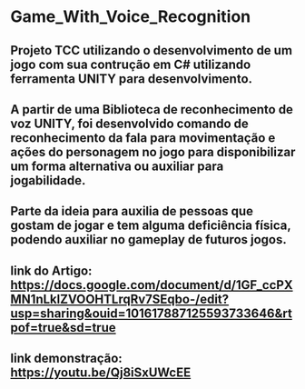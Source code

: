 # Game_With_Voice_Recognition

## Projeto TCC utilizando o desenvolvimento de um jogo com sua contrução em C# utilizando ferramenta UNITY para desenvolvimento.

## A partir de uma Biblioteca de reconhecimento de voz UNITY, foi desenvolvido comando de reconhecimento da fala para movimentação e ações do personagem no jogo para disponibilizar um forma alternativa ou auxiliar para jogabilidade.

## Parte da ideia para auxilia de pessoas que gostam de jogar e tem alguma deficiência física, podendo auxiliar no gameplay de futuros jogos.

## link do Artigo: https://docs.google.com/document/d/1GF_ccPXMN1nLklZVOOHTLrqRv7SEqbo-/edit?usp=sharing&ouid=101617887125593733646&rtpof=true&sd=true
## link demonstração: https://youtu.be/Qj8iSxUWcEE
